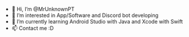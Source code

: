 - 👋 Hi, I’m @MrUnknownPT
- 👀 I’m interested in App/Software and Discord bot developing
- 🌱 I’m currently learning Android Studio with Java and Xcode with Swift
- 📫 Contact me :D

<!---
MrUnknownPT/MrUnknownPT is a ✨ special ✨ repository because its `README.md` (this file) appears on your GitHub profile.
You can click the Preview link to take a look at your changes.
--->
